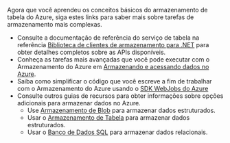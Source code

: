 Agora que você aprendeu os conceitos básicos do armazenamento de tabela do Azure, siga estes links para saber mais sobre tarefas de armazenamento mais complexas.

- Consulte a documentação de referência do serviço de tabela na referência [Biblioteca de clientes de armazenamento para .NET](http://go.microsoft.com/fwlink/?LinkID=390731) para obter detalhes completos sobre as APIs disponíveis.
- Conheça as tarefas mais avançadas que você pode executar com o Armazenamento do Azure em [Armazenando e acessando dados no Azure](https://msdn.microsoft.com/library/azure/gg433040.aspx).    
- Saiba como simplificar o código que você escreve a fim de trabalhar com o Armazenamento do Azure usando o [SDK WebJobs do Azure](../app-service/websites-dotnet-webjobs-sdk.md)
- Consulte outros guias de recursos para obter informações sobre opções adicionais para armazenar dados no Azure.
  - Use [Armazenamento de Blob](./storage-dotnet-how-to-use-blobs.md) para armazenar dados estruturados.
  - Usar o [Armazenamento de Tabela](./storage-dotnet-how-to-use-tables.md) para armazenar dados estruturados.
  - Usar o [Banco de Dados SQL](../sql-database/sql-database-dotnet-how-to-use.md) para armazenar dados relacionais.

<!---HONumber=August15_HO6-->